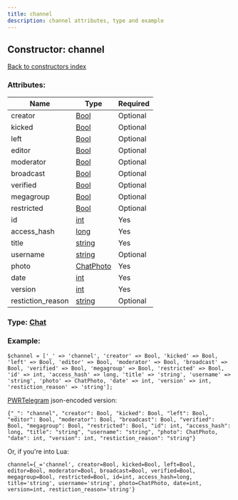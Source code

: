 ```yaml
---
title: channel
description: channel attributes, type and example
---
```

## Constructor: channel  
[Back to constructors index](index.md)



### Attributes:

| Name     |    Type       | Required |
|----------|---------------|----------|
|creator|[Bool](../types/Bool.md) | Optional|
|kicked|[Bool](../types/Bool.md) | Optional|
|left|[Bool](../types/Bool.md) | Optional|
|editor|[Bool](../types/Bool.md) | Optional|
|moderator|[Bool](../types/Bool.md) | Optional|
|broadcast|[Bool](../types/Bool.md) | Optional|
|verified|[Bool](../types/Bool.md) | Optional|
|megagroup|[Bool](../types/Bool.md) | Optional|
|restricted|[Bool](../types/Bool.md) | Optional|
|id|[int](../types/int.md) | Yes|
|access\_hash|[long](../types/long.md) | Yes|
|title|[string](../types/string.md) | Yes|
|username|[string](../types/string.md) | Optional|
|photo|[ChatPhoto](../types/ChatPhoto.md) | Yes|
|date|[int](../types/int.md) | Yes|
|version|[int](../types/int.md) | Yes|
|restiction\_reason|[string](../types/string.md) | Optional|



### Type: [Chat](../types/Chat.md)


### Example:

```
$channel = ['_' => 'channel', 'creator' => Bool, 'kicked' => Bool, 'left' => Bool, 'editor' => Bool, 'moderator' => Bool, 'broadcast' => Bool, 'verified' => Bool, 'megagroup' => Bool, 'restricted' => Bool, 'id' => int, 'access_hash' => long, 'title' => 'string', 'username' => 'string', 'photo' => ChatPhoto, 'date' => int, 'version' => int, 'restiction_reason' => 'string'];
```  

[PWRTelegram](https://pwrtelegram.xyz) json-encoded version:

```
{"_": "channel", "creator": Bool, "kicked": Bool, "left": Bool, "editor": Bool, "moderator": Bool, "broadcast": Bool, "verified": Bool, "megagroup": Bool, "restricted": Bool, "id": int, "access_hash": long, "title": "string", "username": "string", "photo": ChatPhoto, "date": int, "version": int, "restiction_reason": "string"}
```


Or, if you're into Lua:  


```
channel={_='channel', creator=Bool, kicked=Bool, left=Bool, editor=Bool, moderator=Bool, broadcast=Bool, verified=Bool, megagroup=Bool, restricted=Bool, id=int, access_hash=long, title='string', username='string', photo=ChatPhoto, date=int, version=int, restiction_reason='string'}

```


